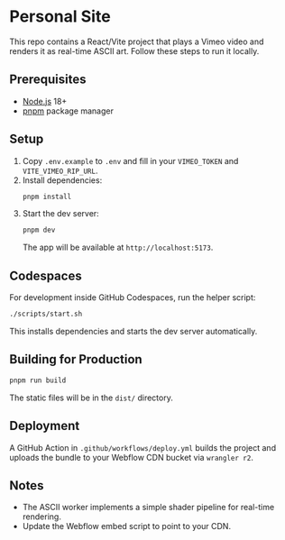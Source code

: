 # Personal Site

This repo contains a React/Vite project that plays a Vimeo video and renders it as real-time ASCII art. Follow these steps to run it locally.

## Prerequisites
- [Node.js](https://nodejs.org/) 18+
- [pnpm](https://pnpm.io/) package manager

## Setup
1. Copy `.env.example` to `.env` and fill in your `VIMEO_TOKEN` and `VITE_VIMEO_RIP_URL`.
2. Install dependencies:
   ```bash
   pnpm install
   ```
3. Start the dev server:
   ```bash
   pnpm dev
   ```
   The app will be available at `http://localhost:5173`.

## Codespaces
For development inside GitHub Codespaces, run the helper script:

```bash
./scripts/start.sh
```
This installs dependencies and starts the dev server automatically.

## Building for Production
```bash
pnpm run build
```
The static files will be in the `dist/` directory.

## Deployment
A GitHub Action in `.github/workflows/deploy.yml` builds the project and uploads the bundle to your Webflow CDN bucket via `wrangler r2`.

## Notes
- The ASCII worker implements a simple shader pipeline for real-time rendering.
- Update the Webflow embed script to point to your CDN.
